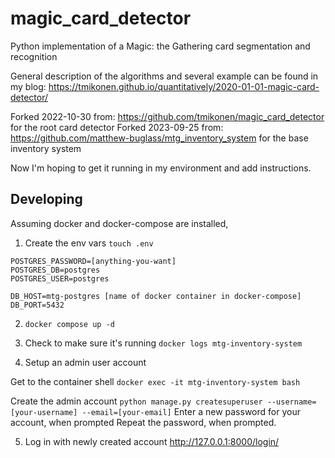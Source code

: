 # magic_card_detector
Python implementation of a Magic: the Gathering card segmentation and recognition

General description of the algorithms and several example can be found in my blog:
https://tmikonen.github.io/quantitatively/2020-01-01-magic-card-detector/

Forked 2022-10-30 from: https://github.com/tmikonen/magic_card_detector 
 for the root card detector
Forked 2023-09-25 from: https://github.com/matthew-buglass/mtg_inventory_system
 for the base inventory system

Now I'm hoping to get it running in my environment and add instructions.

## Developing

Assuming docker and docker-compose are installed,

1. Create the env vars
`touch .env`
```
POSTGRES_PASSWORD=[anything-you-want]
POSTGRES_DB=postgres
POSTGRES_USER=postgres

DB_HOST=mtg-postgres [name of docker container in docker-compose]
DB_PORT=5432

```

2. `docker compose up -d`

3. Check to make sure it's running
`docker logs mtg-inventory-system`

4. Setup an admin user account

Get to the container shell
`docker exec -it mtg-inventory-system bash`

Create the admin account
`python manage.py createsuperuser --username=[your-username] --email=[your-email]`
Enter a new password for your account, when prompted
Repeat the password, when prompted.

5. Log in with newly created account
http://127.0.0.1:8000/login/